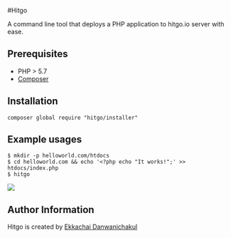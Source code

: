 #Hitgo

A command line tool that deploys a PHP application
to hitgo.io server with ease.

## Prerequisites

- PHP > 5.7
- [Composer](https://getcomposer.org/doc/00-intro.md#globally)

## Installation

    composer global require "hitgo/installer"

## Example usages

    $ mkdir -p helloworld.com/htdocs
    $ cd helloworld.com && echo '<?php echo "It works!";' >> htdocs/index.php
    $ hitgo

![](https://media.giphy.com/media/3o7TKqI8ZFv83VZRqo/giphy.gif)

## Author Information

Hitgo is created by [Ekkachai Danwanichakul](http://hitgo.com/)

